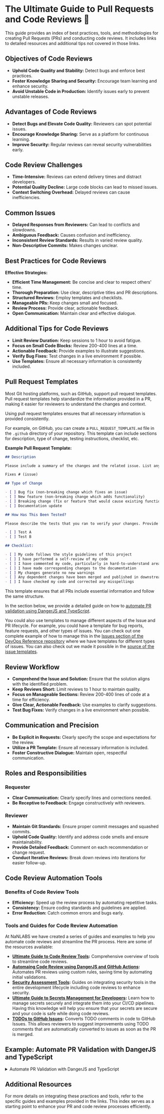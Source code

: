 # The Ultimate Guide to Pull Requests and Code Reviews 🚀

This guide provides an index of best practices, tools, and methodologies for creating Pull Requests (PRs) and conducting code reviews. It includes links to detailed resources and additional tips not covered in those links.

## Objectives of Code Reviews

- **Uphold Code Quality and Stability:** Detect bugs and enforce best practices.
- **Foster Knowledge Sharing and Security:** Encourage team learning and enhance security.
- **Avoid Unstable Code in Production:** Identify issues early to prevent unstable releases.

## Advantages of Code Reviews

- **Detect Bugs and Elevate Code Quality:** Reviewers can spot potential issues.
- **Encourage Knowledge Sharing:** Serve as a platform for continuous learning.
- **Improve Security:** Regular reviews can reveal security vulnerabilities early.

## Code Review Challenges

- **Time-Intensive:** Reviews can extend delivery times and distract developers.
- **Potential Quality Decline:** Large code blocks can lead to missed issues.
- **Context Switching Overhead:** Delayed reviews can cause inefficiencies.

## Common Issues

- **Delayed Responses from Reviewers:** Can lead to conflicts and slowdowns.
- **Ambiguous Feedback:** Causes confusion and inefficiency.
- **Inconsistent Review Standards:** Results in varied review quality.
- **Non-Descriptive Commits:** Makes changes unclear.

## Best Practices for Code Reviews

**Effective Strategies:**

- **Efficient Time Management:** Be concise and clear to respect others' time.
- **Thorough Preparation:** Use clear, descriptive titles and PR descriptions.
- **Structured Reviews:** Employ templates and checklists.
- **Manageable PRs:** Keep changes small and focused.
- **Review Process:** Provide clear, actionable feedback.
- **Open Communication:** Maintain clear and effective dialogue.

## Additional Tips for Code Reviews

- **Limit Review Duration:** Keep sessions to 1 hour to avoid fatigue.
- **Focus on Small Code Blocks:** Review 200-400 lines at a time.
- **Actionable Feedback:** Provide examples to illustrate suggestions.
- **Verify Bug Fixes:** Test changes in a live environment if possible.
- **Use Templates:** Ensure all necessary information is consistently included.

## Pull Request Templates

Most Git hosting platforms, such as GitHub, support pull request templates. Pull request templates help standardize the information provided in a PR, making it easier for reviewers to understand the changes and context.

Using pull request templates ensures that all necessary information is provided consistently.

For example, on GitHub, you can create a `PULL_REQUEST_TEMPLATE.md` file in the `.github` directory of your repository. This template can include sections for description, type of change, testing instructions, checklist, etc.

**Example Pull Request Template:**

```markdown
## Description

Please include a summary of the changes and the related issue. List any dependencies that are required for this change.

Fixes # (issue)

## Type of Change

- [ ] Bug fix (non-breaking change which fixes an issue)
- [ ] New feature (non-breaking change which adds functionality)
- [ ] Breaking change (fix or feature that would cause existing functionality to not work as expected)
- [ ] Documentation update

## How Has This Been Tested?

Please describe the tests that you ran to verify your changes. Provide instructions so we can reproduce.

- [ ] Test A
- [ ] Test B

## Checklist:

- [ ] My code follows the style guidelines of this project
- [ ] I have performed a self-review of my code
- [ ] I have commented my code, particularly in hard-to-understand areas
- [ ] I have made corresponding changes to the documentation
- [ ] My changes generate no new warnings
- [ ] Any dependent changes have been merged and published in downstream modules
- [ ] I have checked my code and corrected any misspellings
```

This template ensures that all PRs include essential information and follow the same structure.

In the section below, we provide a detailed guide on how to [automate PR validation using DangerJS and TypeScript](#example-automate-pr-validation-with-dangerjs-and-typescript).

You could also use templates to manage different aspects of the Issue and PR lifecycle. For example, you could have a template for bug reports, feature requests, and other types of issues. You can check out one complete example of how to manage this in the [Issues section of the DevOps Reference repository](https://github.com/nanlabs/devops-reference/issues/new/choose) where we have templates for different types of issues. You can also check out we made it possible in the [source of the issue templates](https://github.com/nanlabs/devops-reference/tree/main/.github/ISSUE_TEMPLATE).

## Review Workflow

- **Comprehend the Issue and Solution:** Ensure that the solution aligns with the identified problem.
- **Keep Reviews Short:** Limit reviews to 1 hour to maintain quality.
- **Focus on Manageable Sections:** Review 200-400 lines of code at a time for efficiency.
- **Give Clear, Actionable Feedback:** Use examples to clarify suggestions.
- **Test Bug Fixes:** Verify changes in a live environment when possible.

## Communication and Precision

- **Be Explicit in Requests:** Clearly specify the scope and expectations for the review.
- **Utilize a PR Template:** Ensure all necessary information is included.
- **Foster Constructive Dialogue:** Maintain open, respectful communication.

## Roles and Responsibilities

### Requester

- **Clear Communication:** Clearly specify lines and corrections needed.
- **Be Receptive to Feedback:** Engage constructively with reviewers.

### Reviewer

- **Maintain Git Standards:** Ensure proper commit messages and squashed commits.
- **Uphold Code Quality:** Identify and address code smells and ensure maintainability.
- **Provide Detailed Feedback:** Comment on each recommendation or change request.
- **Conduct Iterative Reviews:** Break down reviews into iterations for easier follow-up.

## Code Review Automation Tools

### Benefits of Code Review Tools

- **Efficiency:** Speed up the review process by automating repetitive tasks.
- **Consistency:** Ensure coding standards and guidelines are applied.
- **Error Reduction:** Catch common errors and bugs early.

### Tools and Guides for Code Review Automation

At NaNLABS we have created a series of guides and examples to help you automate code reviews and streamline the PR process. Here are some of the resources available:

- **[Ultimate Guide to Code Review Tools](https://github.com/nanlabs/devops-reference/tree/main/examples/the-ultimate-guide-to-code-review-tools):** Comprehensive overview of tools to streamline code reviews.
- **[Automaing Code Review using DangerJS and GitHub Actions](https://github.com/nanlabs/devops-reference/tree/main/examples/github-actions-with-dangerjs):** Automates PR reviews using custom rules, saving time by automating initial validations.
- **[Security Assessment Tools](https://github.com/nanlabs/devops-reference/tree/main/examples/the-ultimate-guide-to-security-assessment-tools):** Guides on integrating security tools in the entire development lifecycle including code reviews to enhance security.
- **[Ultimate Guide to Secrets Management for Developers](https://github.com/nanlabs/devops-reference/tree/main/examples/the-ultimate-guide-to-secrets-management-for-developers):** Learn how to manage secrets securely and integrate them into your CI/CD pipelines. Having this knowledge will help you ensure that your secrets are secure and your code is safe while doing code reviews.
- **[TODOs to GitHub Issues](https://github.com/nanlabs/devops-reference/tree/main/examples/github-actions-todo-to-issue/):** Converts TODO comments in code to GitHub Issues. This allows reviewers to suggest improvements using TODO comments that are automatically converted to issues as soon as the PR is merged.

## Example: Automate PR Validation with DangerJS and TypeScript

<details>
  <summary>Automate PR Validation with DangerJS and TypeScript</summary>

To streamline the initial validation of Pull Requests and save valuable time, you can use DangerJS with TypeScript. This setup helps automate checks, enforce coding standards, and ensure that all required information is included in the PR description.

### Step-by-Step Guide

1. **Install DangerJS and TypeScript:**

   ```sh
   npm install --save-dev danger typescript
   ```

2. **Initialize a TypeScript configuration:**

   ```sh
   npx tsc --init
   ```

3. **Create a Dangerfile:**
   Create a `dangerfile.ts` in the root of your project with the following content:

   ```typescript
   import { danger, warn, fail, message } from "danger";

   // Check for a summary in the description
   if (danger.github.pr.body.length === 0) {
     fail("Please provide a description for your PR.");
   }

   // Check for linked issues
   const issueRegex = /#[0-9]+/;
   if (!issueRegex.test(danger.github.pr.body)) {
     warn("Please link an issue in the description.");
   }

   // Check for a checklist
   const checklistRegex = /## Checklist:/;
   if (!checklistRegex.test(danger.github.pr.body)) {
     warn("Please include a checklist in the PR description.");
   }

   // Example of a custom rule
   if (danger.github.pr.additions + danger.github.pr.deletions > 500) {
     warn("This PR is quite large, consider splitting it into smaller PRs.");
   }
   ```

4. **Add Danger to your CI pipeline:**

   Update your CI configuration (e.g., GitHub Actions) to run Danger on each PR:

   ```yaml
   name: Pull Request Validation

    concurrency:
      group: pull_request_${{ github.event.number }}
      cancel-in-progress: true

    on:
      pull_request:
        branches:
          - main

    jobs:
      pr-review:
        name: Danger JS

        if: github.event_name == 'pull_request' && github.event.pull_request.draft == false

        runs-on: ubuntu-latest

        permissions:
          actions: write
          checks: write
          contents: write
          issues: write
          pull-requests: write
          statuses: write

        steps:
          - name: Begin CI...
            uses: actions/checkout@v4

          - uses: actions/setup-node@v4
            with:
              node-version: "v22"

          - name: Install dependencies
            run: npm install

          - name: Danger JS Action
            uses: danger/danger-js@9.1.8
            env:
              GITHUB_TOKEN: ${{ secrets.GITHUB_TOKEN }}
   ```

5. **Run Danger:**

   Ensure Danger runs on every PR to automate initial checks and validations.

This setup will help enforce standards and save time by automating the initial validation process for PRs.

</details>

## Additional Resources

For more details on integrating these practices and tools, refer to the specific guides and examples provided in the links. This index serves as a starting point to enhance your PR and code review processes efficiently.
